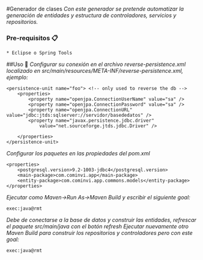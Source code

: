 #Generador de clases
_Con este generador se pretende automatizar la generación de entidades y estructura de controladores, servicios y repositorios._
### Pre-requisitos 📋

```
* Eclipse o Spring Tools
```
##Uso 🔧
_Configurar su conexión en el archivo reverse-persistence.xml localizado en src/main/resources/META-INF/reverse-persistence.xml, ejemplo:_
```
<persistence-unit name="foo"> <!-- only used to reverse the db -->
	<properties>
		<property name="openjpa.ConnectionUserName" value="sa" />
		<property name="openjpa.ConnectionPassword" value="sa" />
		<property name="openjpa.ConnectionURL" value="jdbc:jtds:sqlserver://servidor/basededatos" />
		<property name="javax.persistence.jdbc.driver"
			value="net.sourceforge.jtds.jdbc.Driver" />

	</properties>
</persistence-unit>
```
_Configurar los paquetes en las propiedades del pom.xml_
```
<properties>
	<postgresql.version>9.2-1003-jdbc4</postgresql.version>
	<main-package>com.cominvi.app</main-package>
	<entity-package>com.cominvi.app.commons.models</entity-package>
</properties>
```
_Ejecutar como Maven->Run As->Maven Build y escribir el siguiente goal:_
```
exec:java@rmt
```
_Debe de conectarse a la base de datos y construir las entidades, refrescar el paquete src/main/java con el botón *refresh*_
_Ejecutar nuevamente otro Maven Build para construir los repositorios y controladores pero con este goal:_
```
exec:java@rmt
```